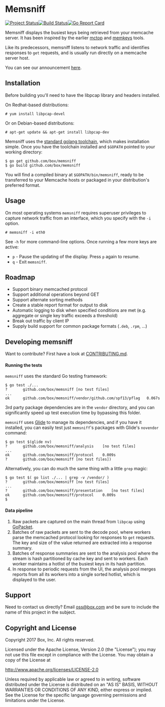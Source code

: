 # Memsniff

[![Project Status](http://opensource.box.com/badges/active.svg)](http://opensource.box.com/badges)[![Build Status](https://travis-ci.org/box/memsniff.svg?branch=master)](https://travis-ci.org/box/memsniff)[![Go Report Card](https://goreportcard.com/badge/github.com/box/memsniff)](https://goreportcard.com/report/github.com/box/memsniff)

Memsniff displays the busiest keys being retrieved from your memcache server.
It has been inspired by the earlier [mctop](https://github.com/etsy/mctop) and
[memkeys](https://github.com/tumblr/memkeys) tools.

Like its predecessors, memsniff listens to network traffic and identifies
responses to `get` requests, and is usually run directly on a memcache server
host.

You can see our announcement
[here](https://blog.box.com/blog/introducing-memsniff-robust-memcache-traffic-analyzer/).


## Installation

Before building you'll need to have the libpcap library and headers installed.

On Redhat-based distributions:

```shell
# yum install libpcap-devel
```

Or on Debian-based distributions:

```shell
# apt-get update && apt-get install libpcap-dev
```

Memsniff uses the
[standard golang toolchain](https://golang.org/doc/install),
which makes installation simple.
Once you have the toolchain installed and `$GOPATH` pointed to your working
directory:

```shell
$ go get github.com/box/memsniff
$ go build github.com/box/memsniff
```

You will find a compiled binary at `$GOPATH/bin/memsniff`,
ready to be transferred to your Memcache
hosts or packaged in your distribution's preferred format.


## Usage

On most operating systems `memsniff` requires superuser privileges to capture
network traffic from an interface, which you specify with the `-i` option.

```shell
# memsniff -i eth0
```

See `-h` for more command-line options.  Once running a few more keys are
active:

* `p` - Pause the updating of the display. Press `p` again to resume.
* `q` - Exit `memsniff`.


## Roadmap

* Support binary memcached protocol
* Support additional operations beyond GET
* Support alternate sorting methods
* Create a stable report format for output to disk
* Automatic logging to disk when specified conditions are met (e.g. aggregate
  or single key traffic exceeds a threshold)
* Break out traffic by client IP
* Supply build support for common package formats (`.deb`, `.rpm`, &hellip;)


## Developing memsniff

Want to contribute? First have a look at
[CONTRIBUTING.md](https://github.com/box/memsniff/blob/master/CONTRIBUTING.md).

#### Running the tests

`memsniff` uses the standard Go testing framework:

```shell
$ go test ./...
?   	github.com/box/memsniff	[no test files]
...
ok  	github.com/box/memsniff/vendor/github.com/spf13/pflag	0.067s
```
3rd party package dependencies are in the `vendor` directory, and you can
significantly speed up test execution time by bypassing this folder.

`memsniff` uses [Glide](https://github.com/Masterminds/glide) to manage its
dependencies, and if you have it installed, you can easily test just
`memsniff`'s packages with Glide's `novendor` command:

```shell
$ go test $(glide nv)
?   	github.com/box/memsniff/analysis	[no test files]
...
ok  	github.com/box/memsniff/protocol	0.009s
?   	github.com/box/memsniff	[no test files])
```

Alternatively, you can do much the same thing with a little `grep` magic:

```shell
$ go test $( go list ./... | grep -v /vendor/ )
?   	github.com/box/memsniff	[no test files]
...
?   	github.com/box/memsniff/presentation	[no test files]
ok  	github.com/box/memsniff/protocol	0.009s
$
```


#### Data pipeline

1. Raw packets are captured on the main thread from `libpcap` using
   [GoPacket](https://www.github.com/google/gopacket).
2. Batches of raw packets are sent to the decode pool, where workers parse the
   memcached protocol looking for responses to `get` requests.  The key and
   size of the value returned are extracted into a response summary.
3. Batches of response summaries are sent to the analysis pool where the stream
   is hash partitioned by cache key and sent to workers. Each worker maintains
   a hotlist of the busiest keys in its hash partition.
4. In response to periodic requests from the UI, the analysis pool merges
   reports from all its workers into a single sorted hotlist, which is
   displayed to the user.


## Support

Need to contact us directly? Email oss@box.com and be sure to include the name
of this project in the subject.


## Copyright and License

Copyright 2017 Box, Inc. All rights reserved.

Licensed under the Apache License, Version 2.0 (the "License");
you may not use this file except in compliance with the License.
You may obtain a copy of the License at

   http://www.apache.org/licenses/LICENSE-2.0

Unless required by applicable law or agreed to in writing, software
distributed under the License is distributed on an "AS IS" BASIS,
WITHOUT WARRANTIES OR CONDITIONS OF ANY KIND, either express or implied.
See the License for the specific language governing permissions and
limitations under the License.

